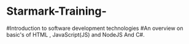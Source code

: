 # Starmark-Training-
#Introduction to software development technologies 
#An overview on basic's of HTML , JavaScript(JS) and NodeJS And C#.
